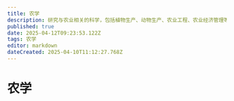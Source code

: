 ```yaml
---
title: 农学
description: 研究与农业相关的科学，包括植物生产、动物生产、农业工程、农业经济管理等。
published: true
date: 2025-04-12T09:23:53.122Z
tags: 农学
editor: markdown
dateCreated: 2025-04-10T11:12:27.768Z
---
```


# 农学